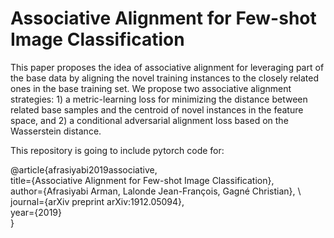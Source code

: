 # Associative Alignment for Few-shot Image Classification


This paper proposes the idea of associative alignment for leveraging part of the base data by aligning the novel training instances to the closely related ones in the base training set. We propose two associative alignment strategies: 1) a metric-learning loss for minimizing the distance between related base samples and the centroid of novel instances in the feature space, and 2) a conditional adversarial alignment loss based on the Wasserstein distance. 




This repository is going to include pytorch code for:

@article{afrasiyabi2019associative, \
  	title={Associative Alignment for Few-shot Image Classification}, \
  	author={Afrasiyabi Arman, Lalonde Jean-François, Gagné Christian}, \ 
  	journal={arXiv preprint arXiv:1912.05094}, \
  	year={2019} \
} 
